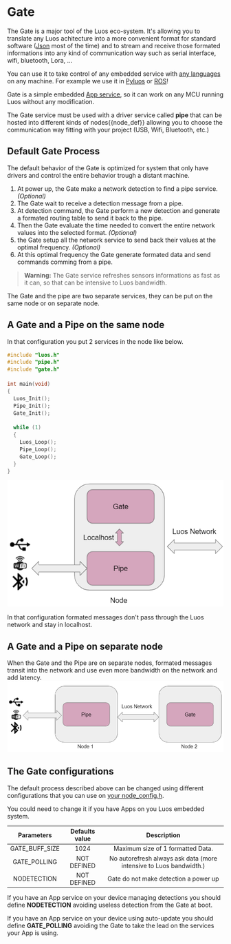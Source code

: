 # Gate

The Gate is a major tool of the Luos eco-system. It's allowing you to translate any Luos achitecture into a more convenient format for standard software ([Json](../api/api.md) most of the time) and to stream and receive those formated informations into any kind of communication way such as serial interface, wifi, bluetooth, Lora, ...

You can use it to take control of any embedded service with [any languages](../api/api.md) on any machine. For example we use it in [Pyluos](./pyluos.md) or [ROS](./ros.md)!

Gate is a simple embedded [App service](../luos-technology/services/services.md), so it can work on any MCU running Luos without any modification.

The Gate service must be used with a driver service called **pipe** that can be hosted into different kinds of <span class="cust_tooltip">nodes<span class="cust_tooltiptext">{{node_def}}</span></span> allowing you to choose the communication way fitting with your project (USB, Wifi, Bluetooth, etc.)

## Default Gate Process

The default behavior of the Gate is optimized for system that only have drivers and control the entire behavior trough a distant machine.

 1. At power up, the Gate make a network detection to find a pipe service. *(Optional)*
 2. The Gate wait to receive a detection message from a pipe.
 3. At detection command, the Gate perform a new detection and generate a formated routing table to send it back to the pipe.
 4. Then the Gate evaluate the time needed to convert the entire network values into the selected format. *(Optional)*
 5. the Gate setup all the network service to send back their values at the optimal frequency. *(Optional)*
 6. At this optimal frequency the Gate generate formated data and send commands comming from a pipe.

> **Warning:** The Gate service refreshes sensors informations as fast as it can, so that can be intensive to Luos bandwidth.

The Gate and the pipe are two separate services, they can be put on the same node or on separate node.

## A Gate and a Pipe on the same node

In that configuration you put 2 services in the node like below.

```C
#include "luos.h"
#include "pipe.h"
#include "gate.h"

int main(void)
{
  Luos_Init();
  Pipe_Init();
  Gate_Init();

  while (1)
  {
    Luos_Loop();
    Pipe_Loop();
    Gate_Loop();
  }
}
```

![](../../_assets/img/gate_pipe.png)

In that configuration formated messages don't pass through the Luos network and stay in localhost.

## A Gate and a Pipe on separate node

When the Gate and the Pipe are on separate nodes, formated messages transit into the network and use even more bandwidth on the network and add latency.
![](../../_assets/img/gate_pipe_separate.png)

## The Gate configurations

The default process described above can be changed using different configurations that you can use on [your node_config.h](../hardware-consideration/mcu.md).

You could need to change it if you have Apps on you Luos embedded system.

| Parameters | Defaults value | Description |
| :---: | :---: | :---: |
| GATE_BUFF_SIZE | 1024 | Maximum size of 1 formatted Data.|
| GATE_POLLING | NOT DEFINED | No autorefresh always ask data (more intensive to Luos bandwidth.) |
| NODETECTION | NOT DEFINED | Gate do not make detection a power up |

If you have an App service on your device managing detections you should define **NODETECTION** avoiding useless detection from the Gate at boot.

If you have an App service on your device using auto-update you should define **GATE_POLLING** avoiding the Gate to take the lead on the services your App is using.
